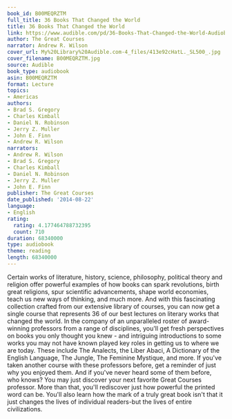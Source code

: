 ```yaml
---
book_id: B00MEQRZTM
full_title: 36 Books That Changed the World
title: 36 Books That Changed the World
link: https://www.audible.com/pd/36-Books-That-Changed-the-World-Audiobook/B00MEQRZTM
author: The Great Courses
narrator: Andrew R. Wilson
cover_url: My%20Library%20Audible.com-4_files/413e92cHatL._SL500_.jpg
cover_filename: B00MEQRZTM.jpg
source: Audible
book_type: audiobook
asin: B00MEQRZTM
format: Lecture
topics:
- Americas
authors:
- Brad S. Gregory
- Charles Kimball
- Daniel N. Robinson
- Jerry Z. Muller
- John E. Finn
- Andrew R. Wilson
narrators:
- Andrew R. Wilson
- Brad S. Gregory
- Charles Kimball
- Daniel N. Robinson
- Jerry Z. Muller
- John E. Finn
publisher: The Great Courses
date_published: '2014-08-22'
language:
- English
rating:
  rating: 4.177464788732395
  count: 710
duration: 68340000
type: audiobook
theme: reading
length: 68340000
---
```

Certain works of literature, history, science, philosophy, political theory and religion offer powerful examples of how books can spark revolutions, birth great religions, spur scientific advancements, shape world economies, teach us new ways of thinking, and much more. And with this fascinating collection crafted from our extensive library of courses, you can now get a single course that represents 36 of our best lectures on literary works that changed the world.
In the company of an unparalleled roster of award-winning professors from a range of disciplines, you'll get fresh perspectives on books you only thought you knew - and intriguing introductions to some works you may not have known played key roles in getting us to where we are today. These include The Analects, the Liber Abaci, A Dictionary of the English Language, The Jungle, The Feminine Mystique, and more.
If you've taken another course with these professors before, get a reminder of just why you enjoyed them. And if you've never heard some of them before, who knows? You may just discover your next favorite Great Courses professor. More than that, you'll rediscover just how powerful the printed word can be. You'll also learn how the mark of a truly great book isn't that it just changes the lives of individual readers-but the lives of entire civilizations.

